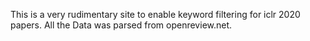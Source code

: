 This is a very rudimentary site to enable keyword filtering for iclr 2020 papers.
All the Data was parsed from openreview.net.
